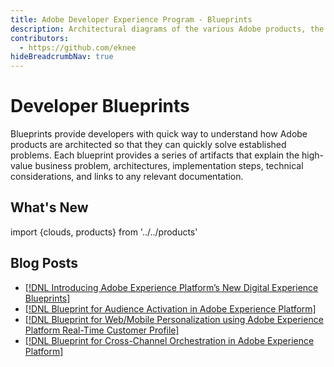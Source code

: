 ```yaml
---
title: Adobe Developer Experience Program - Blueprints
description: Architectural diagrams of the various Adobe products, the use cases they support and their various integration patterns with enterprise systems
contributors:
  - https://github.com/eknee
hideBreadcrumbNav: true
---
```


# Developer Blueprints

Blueprints provide developers with quick way to understand how Adobe products are architected so that they can quickly solve established problems. Each blueprint provides a series of artifacts that explain the high-value business problem, architectures, implementation steps, technical considerations, and links to any relevant documentation.

## What's New


import {clouds, products} from '../../products'

<ProductCardGrid clouds={clouds} products={products} interaction={true} />



## Blog Posts

* [[!DNL Introducing Adobe Experience Platform’s New Digital Experience Blueprints]](https://medium.com/adobetech/introducing-adobe-experience-platforms-new-digital-experience-blueprints-93a6b5f5da7c)
* [[!DNL Blueprint for Audience Activation in Adobe Experience Platform]](https://medium.com/adobetech/a-blueprint-for-audience-activation-in-adobe-experience-platform-b2b30fae90fd)
* [[!DNL Blueprint for Web/Mobile Personalization using Adobe Experience Platform Real-Time Customer Profile]](https://medium.com/adobetech/blueprint-for-web-personalization-using-adobe-experience-platform-real-time-customer-profile-fef2ce7a4b2f)
* [[!DNL Blueprint for Cross-Channel Orchestration in Adobe Experience Platform]](https://medium.com/adobetech/blueprint-for-multi-channel-orchestration-in-adobe-experience-platform-c68317e94184)